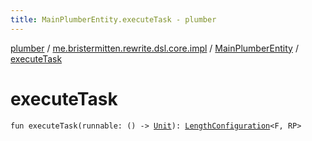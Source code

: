 ```yaml
---
title: MainPlumberEntity.executeTask - plumber
---
```


[plumber](../../index.html) / [me.bristermitten.rewrite.dsl.core.impl](../index.html) / [MainPlumberEntity](index.html) / [executeTask](./execute-task.html)

# executeTask

`fun executeTask(runnable: () -> `[`Unit`](https://kotlinlang.org/api/latest/jvm/stdlib/kotlin/-unit/index.html)`): `[`LengthConfiguration`](../../me.bristermitten.rewrite.dsl.core/-length-configuration/index.html)`<F, RP>`